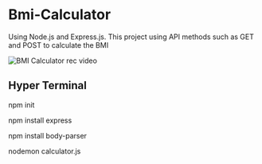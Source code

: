# Bmi-Calculator
Using Node.js and Express.js. This project using API methods such as GET and POST to calculate the BMI

![BMI Calculator rec video](https://user-images.githubusercontent.com/115549160/206235975-a40caba4-54a7-4158-81cf-2de87a8cbc8d.gif)

Hyper Terminal
--------------
npm init

npm install express

npm install body-parser

nodemon calculator.js
